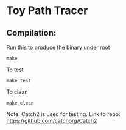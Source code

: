 # Toy Path Tracer

## Compilation:

Run this to produce the binary under root

```
make
```

To test
```
make test
```

To clean
```
make clean
```

Note:
Catch2 is used for testing. Link to repo: https://github.com/catchorg/Catch2